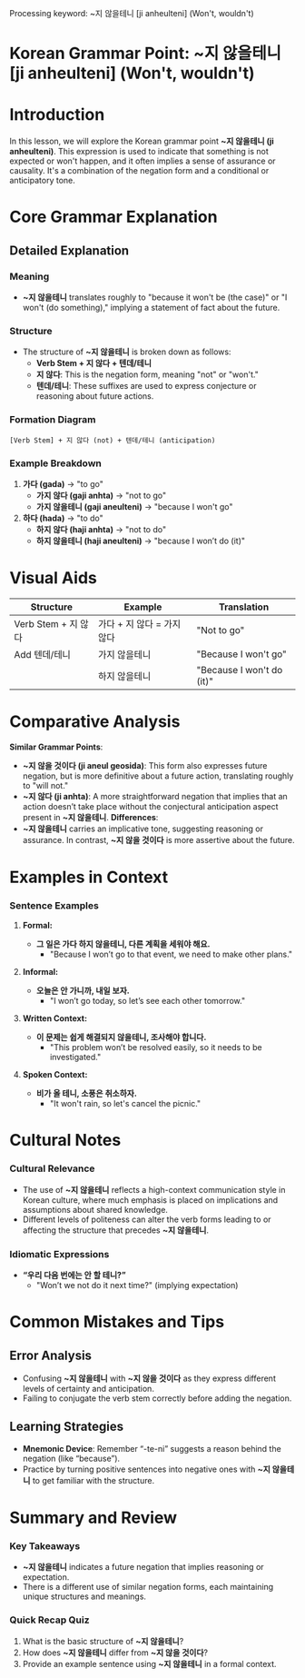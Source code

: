 Processing keyword: ~지 않을테니 [ji anheulteni] (Won't, wouldn't)
# Korean Grammar Point: ~지 않을테니 [ji anheulteni] (Won't, wouldn't)
# Introduction
In this lesson, we will explore the Korean grammar point **~지 않을테니 (ji anheulteni)**. This expression is used to indicate that something is not expected or won't happen, and it often implies a sense of assurance or causality. It's a combination of the negation form and a conditional or anticipatory tone.
# Core Grammar Explanation
## Detailed Explanation
### Meaning
- **~지 않을테니** translates roughly to "because it won't be (the case)" or "I won't (do something)," implying a statement of fact about the future.
### Structure
- The structure of **~지 않을테니** is broken down as follows:
  - **Verb Stem + 지 않다 + 텐데/테니**
  - **지 않다**: This is the negation form, meaning "not" or "won't."
  - **텐데/테니**: These suffixes are used to express conjecture or reasoning about future actions.
### Formation Diagram
```
[Verb Stem] + 지 않다 (not) + 텐데/테니 (anticipation)
```
### Example Breakdown
1. **가다 (gada)** → "to go"
   - **가지 않다 (gaji anhta)** → "not to go"
   - **가지 않을테니 (gaji aneulteni)** → "because I won't go"
2. **하다 (hada)** → "to do"
   - **하지 않다 (haji anhta)** → "not to do"
   - **하지 않을테니 (haji aneulteni)** → "because I won’t do (it)"
# Visual Aids
| Structure          | Example                      | Translation                 |
|--------------------|------------------------------|-----------------------------|
| Verb Stem + 지 않다 | 가다 + 지 않다 = 가지 않다   | "Not to go"                |
| Add 텐데/테니       | 가지 않을테니                | "Because I won't go"       |
|                     | 하지 않을테니                | "Because I won't do (it)"  |
# Comparative Analysis
**Similar Grammar Points**: 
- **~지 않을 것이다 (ji aneul geosida)**: This form also expresses future negation, but is more definitive about a future action, translating roughly to "will not."
- **~지 않다 (ji anhta)**: A more straightforward negation that implies that an action doesn’t take place without the conjectural anticipation aspect present in **~지 않을테니**.
**Differences**:
- **~지 않을테니** carries an implicative tone, suggesting reasoning or assurance. In contrast, **~지 않을 것이다** is more assertive about the future.
# Examples in Context
### Sentence Examples
1. **Formal:**
   - **그 일은 가다 하지 않을테니, 다른 계획을 세워야 해요.**
     - "Because I won’t go to that event, we need to make other plans."
  
2. **Informal:**
   - **오늘은 안 가니까, 내일 보자.**
     - "I won’t go today, so let’s see each other tomorrow."
3. **Written Context:**
   - **이 문제는 쉽게 해결되지 않을테니, 조사해야 합니다.**
     - "This problem won’t be resolved easily, so it needs to be investigated."
4. **Spoken Context:**
   - **비가 올 테니, 소풍은 취소하자.**
     - "It won't rain, so let's cancel the picnic."
# Cultural Notes
### Cultural Relevance
- The use of **~지 않을테니** reflects a high-context communication style in Korean culture, where much emphasis is placed on implications and assumptions about shared knowledge.
- Different levels of politeness can alter the verb forms leading to or affecting the structure that precedes **~지 않을테니**.
### Idiomatic Expressions
- **“우리 다음 번에는 안 할 테니?”**
  - "Won’t we not do it next time?" (implying expectation)
# Common Mistakes and Tips
## Error Analysis
- Confusing **~지 않을테니** with **~지 않을 것이다** as they express different levels of certainty and anticipation.
- Failing to conjugate the verb stem correctly before adding the negation.
## Learning Strategies
- **Mnemonic Device**: Remember “-te-ni” suggests a reason behind the negation (like “because”).
- Practice by turning positive sentences into negative ones with **~지 않을테니** to get familiar with the structure.
# Summary and Review
### Key Takeaways
- **~지 않을테니** indicates a future negation that implies reasoning or expectation.
- There is a different use of similar negation forms, each maintaining unique structures and meanings.
### Quick Recap Quiz
1. What is the basic structure of **~지 않을테니**?
2. How does **~지 않을테니** differ from **~지 않을 것이다**?
3. Provide an example sentence using **~지 않을테니** in a formal context.
